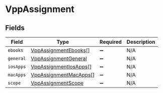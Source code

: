 # VppAssignment


## Fields

| Field                                                                 | Type                                                                  | Required                                                              | Description                                                           |
| --------------------------------------------------------------------- | --------------------------------------------------------------------- | --------------------------------------------------------------------- | --------------------------------------------------------------------- |
| `ebooks`                                                              | [VppAssignmentEbooks](../../models/shared/vppassignmentebooks.md)[]   | :heavy_minus_sign:                                                    | N/A                                                                   |
| `general`                                                             | [VppAssignmentGeneral](../../models/shared/vppassignmentgeneral.md)   | :heavy_minus_sign:                                                    | N/A                                                                   |
| `iosApps`                                                             | [VppAssignmentIosApps](../../models/shared/vppassignmentiosapps.md)[] | :heavy_minus_sign:                                                    | N/A                                                                   |
| `macApps`                                                             | [VppAssignmentMacApps](../../models/shared/vppassignmentmacapps.md)[] | :heavy_minus_sign:                                                    | N/A                                                                   |
| `scope`                                                               | [VppAssignmentScope](../../models/shared/vppassignmentscope.md)       | :heavy_minus_sign:                                                    | N/A                                                                   |